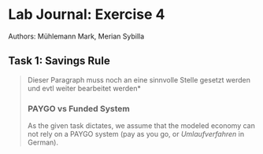 # Lab Journal: Exercise 4

Authors: Mühlemann Mark, Merian Sybilla

## Task 1: Savings Rule

>Dieser Paragraph muss noch an eine sinnvolle Stelle gesetzt werden und evtl weiter bearbeitet werden*
>### PAYGO vs Funded System
>As the given task dictates, we assume that the modeled economy can not rely on a PAYGO system (pay as you go, or _Umlaufverfahren_ in German). 
